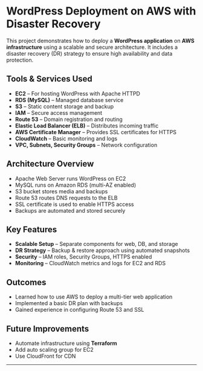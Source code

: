 # WordPress Deployment on AWS with Disaster Recovery

This project demonstrates how to deploy a **WordPress application** on **AWS infrastructure** using a scalable and secure architecture. It includes a disaster recovery (DR) strategy to ensure high availability and data protection.

## Tools & Services Used

- **EC2** – For hosting WordPress with Apache HTTPD
- **RDS (MySQL)** – Managed database service
- **S3** – Static content storage and backup
- **IAM** – Secure access management
- **Route 53** – Domain registration and routing
- **Elastic Load Balancer (ELB)** – Distributes incoming traffic
- **AWS Certificate Manager** – Provides SSL certificates for HTTPS
- **CloudWatch** – Basic monitoring and logs
- **VPC, Subnets, Security Groups** – Network configuration

## Architecture Overview

- Apache Web Server runs WordPress on EC2
- MySQL runs on Amazon RDS (multi-AZ enabled)
- S3 bucket stores media and backups
- Route 53 routes DNS requests to the ELB
- SSL certificate is used to enable HTTPS access
- Backups are automated and stored securely

## Key Features

- **Scalable Setup** – Separate components for web, DB, and storage
- **DR Strategy** – Backup & restore approach using automated snapshots
- **Security** – IAM roles, Security Groups, HTTPS enabled
- **Monitoring** – CloudWatch metrics and logs for EC2 and RDS

## Outcomes

- Learned how to use AWS to deploy a multi-tier web application
- Implemented a basic DR plan with backups
- Gained experience in configuring Route 53 and SSL

## Future Improvements

- Automate infrastructure using **Terraform**
- Add auto scaling group for EC2
- Use CloudFront for CDN

---

